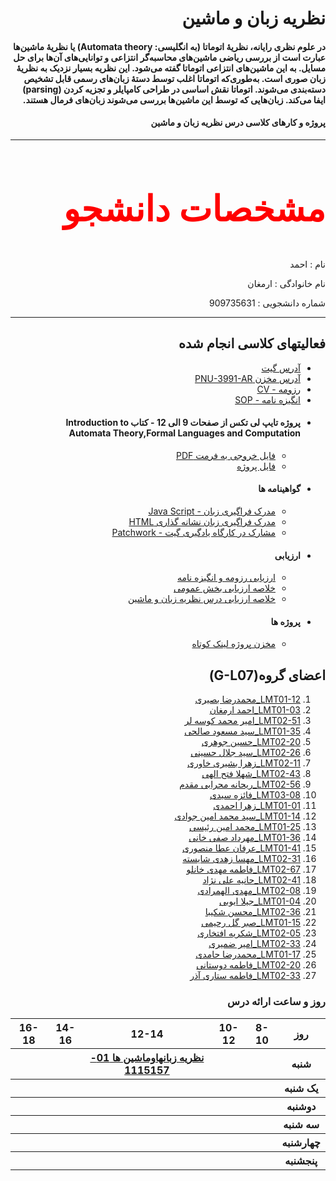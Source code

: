 <h1 dir="rtl" >نظریه زبان و ماشین</h1>
<h4 dir="rtl">
در علوم نظری رایانه، نظریهٔ اتوماتا (به انگلیسی: Automata theory) یا نظریهٔ ماشین‌ها عبارت است از بررسی ریاضی ماشین‌های محاسبه‌گر انتزاعی و توانایی‌های آن‌ها برای حل مسایل. به این ماشین‌های انتزاعی اتوماتا گفته می‌شود. این نظریه بسیار نزدیک به نظریهٔ زبان صوری است. به‌طوری‌که اتوماتا اغلب توسط دستهٔ زبان‌های رسمی قابل تشخیص دسته‌بندی می‌شوند. اتوماتا نقش اساسی در طراحی کامپایلر و تجزیه کردن (parsing) ایفا می‌کند. زبان‌هایی که توسط این ماشین‌ها بررسی می‌شوند زبان‌های فرمال هستند.
<h4 dir="rtl">پروژه و کارهای کلاسی درس نظریه زبان و ماشین</h4>
<hr>
<h2 dir="rtl" style="color:red;font-family:tahoma; font-size:4em;">مشخصات دانشجو</h2>
<p dir="rtl">نام : احمد</p>
<p dir="rtl">نام خانوادگی : ارمغان</p>
<p dir="rtl">شماره دانشجویی : 909735631</p>
<hr>
<h2 dir="rtl">فعالیتهای کلاسی انجام شده</h2>
<ul dir="rtl">
<li><a href="https://github.com/armaghanGit">آدرس گیت</a></li>
<li><a href="https://github.com/armaghanGit/PNU-3991-AR.git">آدرس مخزن PNU-3991-AR</a></li>
<li><a href="https://armaghangit.github.io/cv/index.html">رزومه - CV</a></li>
<li><a href="https://github.com/armaghanGit/PNU-3991-AR/blob/main/Sop/SOP.pdf">انگیزه نامه - SOP</a></li>

<li><h4>پروژه تایپ لی تکس از صفحات 9 الی 12 - کتاب Introduction to Automata Theory,Formal Languages and Computation</h4>
<ul dir="rtl">
<li><a href="https://github.com/armaghanGit/PNU-3991-AR/blob/main/Latex/Automata_Theory_AhmadArmaghan_909735631.pdf">فایل خروجی به فرمت PDF</a></li>
<li><a href="https://github.com/armaghanGit/PNU-3991-AR/blob/main/Latex/Automata_Theory_AhmadArmaghan_909735631.tex">فایل پروژه</a></li>
</ul>
</li>
<li><h4>گواهینامه ها</h4>
<ul dir="rtl">
<li><a href="https://armaghangit.github.io/files/cert-1024-20598451.jpg">مدرک فراگیری زبان - Java Script</a></li>
<li><a href="https://armaghangit.github.io/files/cert-1014-20598451.jpg">مدرک فراگیری زبان نشانه گذاری HTML</a></li>
<li><a href="https://armaghangit.github.io/patchWork/index.html">مشارک در کارگاه یادگیری گیت - Patchwork</a></li>
</ul>
</li>
<li><h4>ارزیابی</h4>
<ul dir="rtl">
<li><a href="https://github.com/armaghanGit/PNU-3991-AR/blob/main/Assessment/XX_CV_CheckList_AR_3991.pdf">ارزیابی رزومه و انگیزه نامه </a></li>
<li><a href="https://github.com/armaghanGit/PNU-3991-AR/blob/main/Assessment/XX_GeneralSection_CheckList_AR_3991.pdf">خلاصه ارزیابی بخش عمومی</a></li>
<li><a href="https://github.com/armaghanGit/PNU-3991-AR/blob/main/Assessment/XX_Theory-of-Languages-and-Machines_CheckList_AR_3991.pdf">خلاصه ارزیابی درس نظریه زبان و ماشین</a></li>
</ul>
<li><h4>پروژه ها</h4>
<ul dir="rtl">
<li><a href="https://github.com/armaghanGit/ShrinkLink">مخزن پروژه لینک کوتاه</a></li>
</ul>
</li>
</li>
</ul>
<h2 dir="rtl">اعضای گروه(G-L07)</h2>
<ol dir="rtl">
   <li><a href="https://github.com/AliRazavi-edu/PNU_3991/tree/master/_BSc/Theory-of-Languages-and-Machines/_1115157_01/12_%D9%85%D8%AD%D9%85%D8%AF%D8%B1%D8%B6%D8%A7%20%D8%A8%D8%B5%D9%8A%D8%B1%D9%8A">LMT01-12_محمدرضا بصیری</a></li>
       <li><a href="https://github.com/AliRazavi-edu/PNU_3991/tree/master/_BSc/Theory-of-Languages-and-Machines/_1115157_01/03_%D8%A7%D8%AD%D9%85%D8%AF%20%D8%A7%D8%B1%D9%85%D8%BA%D8%A7%D9%86">LMT01-03_احمد  ارمغان</a></li>         
         <li><a href="https://github.com/AliRazavi-edu/PNU_3991/blob/master/_BSc/Theory-of-Languages-and-Machines/_1115157_02/51_%D8%A7%D9%85%D9%8A%D8%B1%D9%85%D8%AD%D9%85%D8%AF%20%D9%83%D9%88%D8%B3%D9%87%20%D9%84%D8%B1">LMT02-51_امیر محمد کوسه لر</a></li>
         <li><a href="https://github.com/AliRazavi-edu/PNU_3991/tree/master/_BSc/Theory-of-Languages-and-Machines/_1115157_01/35_%D8%B3%D9%8A%D8%AF%D9%85%D8%B3%D8%B9%D9%88%D8%AF%20%D8%B5%D8%A7%D9%84%D8%AD%D9%8A">LMT01-35_سید مسعود صالحی</a></li>
         <li><a href="https://github.com/AliRazavi-edu/PNU_3991/tree/master/_BSc/Theory-of-Languages-and-Machines/_1115157_02/20_%D8%AD%D8%B3%D9%8A%D9%86%20%D8%AC%D9%88%D9%87%D8%B1%D9%8A">LMT02-20_حسین جوهری</a></li>
         <li><a href="https://github.com/AliRazavi-edu/PNU_3991/blob/master/_BSc/Theory-of-Languages-and-Machines/_1115157_02/23_%D8%B3%D9%8A%D8%AF%D8%AC%D9%84%D8%A7%D9%84%20%D8%AD%D8%B3%D9%8A%D9%86%D9%8A">LMT02-26_سید جلال حسینی</a></li>
         <li><a href="https://github.com/AliRazavi-edu/PNU_3991/tree/master/_BSc/Theory-of-Languages-and-Machines/_1115157_02/11_%D8%B2%D9%87%D8%B1%D8%A7%20%D8%A8%D8%B4%D9%8A%D8%B1%D9%8A%20%D8%AE%D8%A7%D9%88%D8%B1%D9%8A">LMT02-11_زهرا بشیری خاوری</a></li>
         <li><a href="https://github.com/AliRazavi-edu/PNU_3991/tree/master/_BSc/Theory-of-Languages-and-Machines/_1115157_02/43_%D8%B4%D9%87%D9%84%D8%A7%20%D9%81%D8%AA%D8%AD%20%D8%A7%D9%84%D9%87%D9%8A">LMT02-43_شهلا فتح الهی</a></li>
         <li><a href="https://github.com/AliRazavi-edu/PNU_3991/tree/master/_BSc/Theory-of-Languages-and-Machines/_1115157_02/56_%D8%B1%D9%8A%D8%AD%D8%A7%D9%86%D9%87%20%D9%85%D8%AD%D8%B1%D8%A7%D8%A8%D9%8A%20%D9%85%D9%82%D8%AF%D9%85">LMT02-56_ریحانه محرابی مقدم</a></li>
         <li><a href="https://github.com/AliRazavi-edu/PNU_3991/blob/master/_BSc/Theory-of-Languages-and-Machines/_1115157_03/09_%D9%81%D8%A7%D8%A6%D8%B2%D9%87%20%D8%B5%D9%8A%D8%AF%D9%8A/readme.md">LMT03-08_فائزه سیدی</a></li>
         <li><a href="https://github.com/AliRazavi-edu/PNU_3991/tree/master/_BSc/Theory-of-Languages-and-Machines/_1115157_01/01_%D8%B2%D9%87%D8%B1%D8%A7%20%D8%A7%D8%AD%D9%85%D8%AF%D9%8A">LMT01-01_زهرا احمدی</a></li>
         <li><a href="https://github.com/AliRazavi-edu/PNU_3991/tree/master/_BSc/Theory-of-Languages-and-Machines/_1115157_01/14_%D8%B3%D9%8A%D8%AF%D9%85%D8%AD%D9%85%D8%AF%D8%A7%D9%85%D9%8A%D9%86%20%D8%AC%D9%88%D8%A7%D8%AF%D9%8A">LMT01-14_سید محمد امین جوادی</a></li>
         <li><a href="https://github.com/AliRazavi-edu/PNU_3991/tree/master/_BSc/Theory-of-Languages-and-Machines/_1115157_01/25_%D9%85%D8%AD%D9%85%D8%AF%D8%A7%D9%85%D9%8A%D9%86%20%D8%B1%D8%A6%D9%8A%D8%B3%D9%8A">LMT01-25_محمد امین رئیسی</a></li>
         <li><a href="https://github.com/AliRazavi-edu/PNU_3991/tree/master/_BSc/Theory-of-Languages-and-Machines/_1115157_01/36_%D9%85%D9%87%D8%B1%D8%AF%D8%A7%D8%AF%20%D8%B5%D9%81%D9%8A%20%D8%AE%D8%A7%D9%86%D9%8A">LMT01-36_مهرداد صفی خانی</a></li>
         <li><a href="https://github.com/AliRazavi-edu/PNU_3991/tree/master/_BSc/Theory-of-Languages-and-Machines/_1115157_01/41_%D8%B9%D8%B1%D9%81%D8%A7%D9%86%20%D8%B9%D8%B7%D8%A7%D9%85%D9%86%D8%B5%D9%88%D8%B1%D9%8A">LMT01-41_عرفان عطا منصوری</a></li>
        <li><a href="https://github.com/AliRazavi-edu/PNU_3991/tree/master/_BSc/Theory-of-Languages-and-Machines/_1115157_02/31_%D9%85%D9%87%D8%B3%D8%A7%20%D8%B2%D9%87%D8%AF%D9%8A%20%D8%B4%D8%A7%D9%8A%D8%B3%D8%AA%D9%87">LMT02-31_مهسا زهدی شایسته</a></li>
        <li><a href="https://github.com/AliRazavi-edu/PNU_3991/tree/master/_BSc/Theory-of-Languages-and-Machines/_1115157_02/67_%D9%81%D8%A7%D8%B7%D9%85%D9%87%20%D9%85%D9%87%D8%AF%D9%8A%D8%AE%D8%A7%D9%86%D9%84%D9%88">LMT02-67_فاطمه مهدی خانلو</a></li>
        <li><a href="https://github.com/AliRazavi-edu/PNU_3991/tree/master/_BSc/Theory-of-Languages-and-Machines/_1115157_02/41_%D8%AD%D8%A7%D9%86%D9%8A%D9%87%20%D8%B9%D9%84%D9%8A%20%D9%86%DA%98%D8%A7%D8%AF">LMT02-41_حانیه علی نژاد</a></li>
        <li><a href="https://github.com/AliRazavi-edu/PNU_3991/tree/master/_BSc/Theory-of-Languages-and-Machines/_1115157_02/08_%D9%85%D9%87%D8%AF%D9%8A%20%D8%A7%D9%84%D9%87%D9%85%D8%B1%D8%A7%D8%AF%D9%8A">LMT02-08_مهدی الهمرادی</a></li>
        <li><a href="https://github.com/AliRazavi-edu/PNU_3991/blob/master/_BSc/UserInterfaceDesgin/1322110_01/04_%D8%AC%D9%8A%D9%84%D8%A7%20%D8%A7%D9%8A%D9%88%D8%A8%D9%8A/readme.md">LMT01-04_جیلا ایوبی</a></li>
        <li><a href="https://github.com/AliRazavi-edu/PNU_3991/blob/master/_BSc/Theory-of-Languages-and-Machines/_1115157_02/36_%D9%85%D8%AD%D8%B3%D9%86%20%D8%B4%D9%83%D9%8A%D8%A8%D8%A7/readme.md">LMT02-36_محسن شکیبا</a></li>
        <li><a href="https://github.com/AliRazavi-edu/PNU_3991/blob/master/_BSc/UserInterfaceDesgin/1322110_01/15_%D8%B5%D8%A8%D8%B1%DA%AF%D9%84%20%D8%B1%D8%AD%D9%8A%D9%85%D9%8A/readme.md">LMT01-15_صبر گل رحیمی</a></li>
        <li><a href="https://github.com/AliRazavi-edu/PNU_3991/blob/master/_BSc/ResearchAndPresentationMethods/1322010_02/05_%D8%B4%D9%83%D8%B1%D9%8A%D9%87%20%D8%A7%D9%81%D8%AA%D8%AE%D8%A7%D8%B1%D9%8A/readme.md">LMT02-05_شکریه افتخاری</a></li>
        <li><a href="https://github.com/AliRazavi-edu/PNU_3991/blob/master/_BSc/ResearchAndPresentationMethods/1322010_02/34_%D8%A7%D9%85%D9%8A%D8%B1%20%D8%B6%D9%85%D9%8A%D8%B1%D9%8A/readme.md">LMT02-33_امیر ضمیری</a></li>
        <li><a href="https://github.com/AliRazavi-edu/PNU_3991/blob/master/_BSc/Theory-of-Languages-and-Machines/_1115157_01/17_%D9%85%D8%AD%D9%85%D8%AF%D8%B1%D8%B6%D8%A7%20%D8%AD%D8%A7%D9%85%D8%AF%D9%8A/readme.md">LMT01-17_محمدرضا حامدی</a></li>
        <li><a href="https://github.com/AliRazavi-edu/PNU_3991/blob/master/_BSc/ResearchAndPresentationMethods/1322010_02/20_%D9%81%D8%A7%D8%B7%D9%85%D9%87%20%D8%AF%D9%88%D8%B3%D8%AA%D8%A7%D9%86%D9%8A/readme.md">LMT02-20_فاطمه دوستانی</a></li>
        <li><a href="https://github.com/AliRazavi-edu/PNU_3991/tree/master/_BSc/Theory-of-Languages-and-Machines/_1115157_02/33_%D9%81%D8%A7%D8%B7%D9%85%D9%87%20%D8%B3%D8%AA%D8%A7%D8%B1%D9%8A%20%D8%A7%D8%B0%D8%B1">LMT02-33_فاطمه ستاری آذر</a></li>
</ol>

<h3 dir="rtl">روز و ساعت ارائه درس</h3>
<table calss="margin-left:auto; margin-right:auto;" dir="rtl" >
  <tr>
    <th>روز</th>
    <th>8-10</th>
    <th>10-12</th>
    <th >12-14</th>
    <th >14-16</th>
    <th >16-18</th>
  </tr>
  <tr>
  </tr>
   <tr>
    <th>شنبه</th>
    <th ></th>
    <th></th>
    <th ><a href="https://github.com/AliRazavi-edu/PNU_3991/tree/master/_BSc/Theory-of-Languages-and-Machines" >نظريه زبانهاوماشين ها 01-1115157</a></th>
    <th ></th>
    <th ></th>
  </tr>
   <tr>
      <th>یک شنبه</th>
    <th ></th>
    <th ></th>
    <th ></th>
    <th ></th>
    <th ></th>    
  </tr>
   <tr>
      <th>دوشنبه</th>
     <th ></th>
     <th ></th>
     <th></th>
     <th ></th>
     <th ></th>    
  </tr>
   <tr>
      <th>سه شنبه</th>
    <th ></th>
    <th ></th>
    <th ></th>
    <th ></th>
    <th ></th>    
 </tr>
  <tr>
     <th>چهارشنبه</th>
   <th ></th>
   <th ></th>
   <th ></th>
   <th ></th>
   <th ></th>
 </tr>
 <tr>
<th>پنجشنبه</th>
  <th ></th>
  <th ></th>
  <th ></th>
  <th ></th>
  <th ></th>
  
  </tr>
</table>

